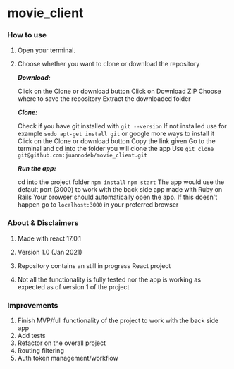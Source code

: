 # movie_client

### How to use

1. Open your terminal.

2. Choose whether you want to clone or download the repository

   ***Download:***

   Click on the Clone or download button
   Click on Download ZIP
   Choose where to save the repository
   Extract the downloaded folder

   ***Clone:***

   Check if you have git installed with `git --version`
   If not installed use for example `sudo apt-get install git` or google more ways to install it
   Click on the Clone or download button
   Copy the link given
   Go to the terminal and cd into the folder you will clone the app
   Use `git clone git@github.com:juannodeb/movie_client.git`

   ***Run the app:***

   cd into the project folder
   `npm install`
   `npm start`
   The app would use the default port (3000) to work with the back side app made with Ruby on Rails
   Your browser should automatically open the app. If this doesn't happen go to `localhost:3000` in your preferred browser


### About & Disclaimers

1. Made with react 17.0.1

2. Version 1.0 (Jan 2021)

3. Repository contains an still in progress React project

4. Not all the functionality is fully tested nor the app is working as expected as of version 1 of the project


### Improvements

1. Finish MVP/full functionality of the project to work with the back side app
2. Add tests
3. Refactor on the overall project
4. Routing filtering
5. Auth token management/workflow

